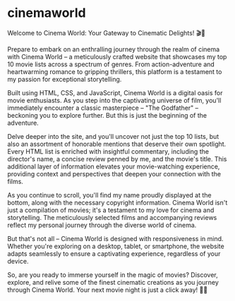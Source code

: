 # cinemaworld

Welcome to Cinema World: Your Gateway to Cinematic Delights! 🎬🍿

Prepare to embark on an enthralling journey through the realm of cinema with Cinema World – a meticulously crafted website that showcases my top 10 movie lists across a spectrum of genres. From action-adventure and heartwarming romance to gripping thrillers, this platform is a testament to my passion for exceptional storytelling.

Built using HTML, CSS, and JavaScript, Cinema World is a digital oasis for movie enthusiasts. As you step into the captivating universe of film, you'll immediately encounter a classic masterpiece – "The Godfather" – beckoning you to explore further. But this is just the beginning of the adventure.

Delve deeper into the site, and you'll uncover not just the top 10 lists, but also an assortment of honorable mentions that deserve their own spotlight. Every HTML list is enriched with insightful commentary, including the director's name, a concise review penned by me, and the movie's title. This additional layer of information elevates your movie-watching experience, providing context and perspectives that deepen your connection with the films.

As you continue to scroll, you'll find my name proudly displayed at the bottom, along with the necessary copyright information. Cinema World isn't just a compilation of movies; it's a testament to my love for cinema and storytelling. The meticulously selected films and accompanying reviews reflect my personal journey through the diverse world of cinema.

But that's not all – Cinema World is designed with responsiveness in mind. Whether you're exploring on a desktop, tablet, or smartphone, the website adapts seamlessly to ensure a captivating experience, regardless of your device.

So, are you ready to immerse yourself in the magic of movies? Discover, explore, and relive some of the finest cinematic creations as you journey through Cinema World. Your next movie night is just a click away! 🎉🎥
